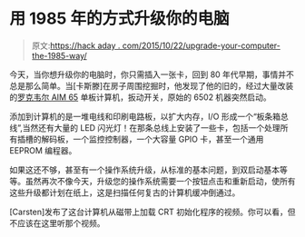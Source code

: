 # 用 1985 年的方式升级你的电脑

> 原文:[https://hack aday . com/2015/10/22/upgrade-your-computer-the-1985-way/](https://hackaday.com/2015/10/22/upgrade-your-computer-the-1985-way/)

今天，当你想升级你的电脑时，你只需插入一张卡，回到 80 年代早期，事情并不总是那么简单。当[卡斯滕]在房子周围挖掘时，他发现了他的旧的，经过大量改装的[罗克韦尔 AIM 65](http://www.oldcomputers.net/AIM-65.html) 单板计算机，扳动开关，原始的 6502 机器突然启动。

添加到计算机的是一堆电线和印刷电路板，以扩大内存，I/O 形成一个“板条箱总线”,当然还有大量的 LED 闪光灯！在那条总线上安装了一些卡，包括一个处理所有插槽的解码板，一个监控控制器，一个大容量 GPIO 卡，甚至一个通用 EEPROM 编程器。

如果这还不够，甚至有一个操作系统升级，从标准的基本问题，到双启动基本等等。虽然再次不像今天，升级您的操作系统需要一个按钮点击和重新启动，使所有这些升级都计划在纸上，这是扫描任何复古的计算机缓冲倒通过。

[Carsten]发布了这台计算机从磁带上加载 CRT 初始化程序的视频。你可以看，但不应该在这里听那个视频。